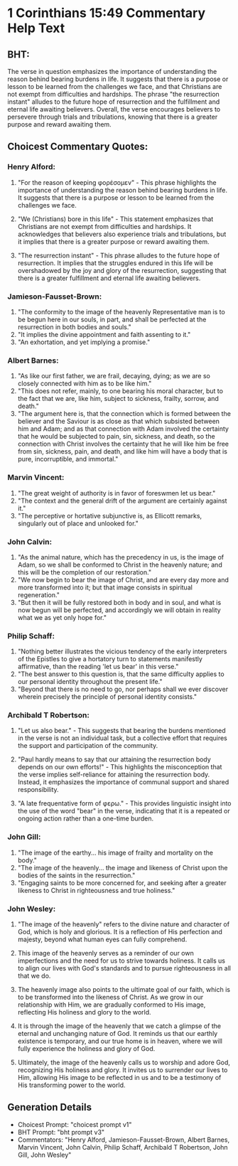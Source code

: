 # 1 Corinthians 15:49 Commentary Help Text

## BHT:
The verse in question emphasizes the importance of understanding the reason behind bearing burdens in life. It suggests that there is a purpose or lesson to be learned from the challenges we face, and that Christians are not exempt from difficulties and hardships. The phrase "the resurrection instant" alludes to the future hope of resurrection and the fulfillment and eternal life awaiting believers. Overall, the verse encourages believers to persevere through trials and tribulations, knowing that there is a greater purpose and reward awaiting them.

## Choicest Commentary Quotes:
### Henry Alford:
1. "For the reason of keeping φορέσομεν" - This phrase highlights the importance of understanding the reason behind bearing burdens in life. It suggests that there is a purpose or lesson to be learned from the challenges we face.

2. "We (Christians) bore in this life" - This statement emphasizes that Christians are not exempt from difficulties and hardships. It acknowledges that believers also experience trials and tribulations, but it implies that there is a greater purpose or reward awaiting them.

3. "The resurrection instant" - This phrase alludes to the future hope of resurrection. It implies that the struggles endured in this life will be overshadowed by the joy and glory of the resurrection, suggesting that there is a greater fulfillment and eternal life awaiting believers.

### Jamieson-Fausset-Brown:
1. "The conformity to the image of the heavenly Representative man is to be begun here in our souls, in part, and shall be perfected at the resurrection in both bodies and souls."
2. "It implies the divine appointment and faith assenting to it."
3. "An exhortation, and yet implying a promise."

### Albert Barnes:
1. "As like our first father, we are frail, decaying, dying; as we are so closely connected with him as to be like him."
2. "This does not refer, mainly, to one bearing his moral character, but to the fact that we are, like him, subject to sickness, frailty, sorrow, and death."
3. "The argument here is, that the connection which is formed between the believer and the Saviour is as close as that which subsisted between him and Adam; and as that connection with Adam involved the certainty that he would be subjected to pain, sin, sickness, and death, so the connection with Christ involves the certainty that he will like him be free from sin, sickness, pain, and death, and like him will have a body that is pure, incorruptible, and immortal."

### Marvin Vincent:
1. "The great weight of authority is in favor of foreswmen let us bear."
2. "The context and the general drift of the argument are certainly against it."
3. "The perceptive or hortative subjunctive is, as Ellicott remarks, singularly out of place and unlooked for."

### John Calvin:
1. "As the animal nature, which has the precedency in us, is the image of Adam, so we shall be conformed to Christ in the heavenly nature; and this will be the completion of our restoration."
2. "We now begin to bear the image of Christ, and are every day more and more transformed into it; but that image consists in spiritual regeneration."
3. "But then it will be fully restored both in body and in soul, and what is now begun will be perfected, and accordingly we will obtain in reality what we as yet only hope for."

### Philip Schaff:
1. "Nothing better illustrates the vicious tendency of the early interpreters of the Epistles to give a hortatory turn to statements manifestly affirmative, than the reading 'let us bear' in this verse." 
2. "The best answer to this question is, that the same difficulty applies to our personal identity throughout the present life."
3. "Beyond that there is no need to go, nor perhaps shall we ever discover wherein precisely the principle of personal identity consists."

### Archibald T Robertson:
1. "Let us also bear." - This suggests that bearing the burdens mentioned in the verse is not an individual task, but a collective effort that requires the support and participation of the community.

2. "Paul hardly means to say that our attaining the resurrection body depends on our own efforts!" - This highlights the misconception that the verse implies self-reliance for attaining the resurrection body. Instead, it emphasizes the importance of communal support and shared responsibility.

3. "A late frequentative form of φερω." - This provides linguistic insight into the use of the word "bear" in the verse, indicating that it is a repeated or ongoing action rather than a one-time burden.

### John Gill:
1. "The image of the earthy... his image of frailty and mortality on the body." 
2. "The image of the heavenly... the image and likeness of Christ upon the bodies of the saints in the resurrection."
3. "Engaging saints to be more concerned for, and seeking after a greater likeness to Christ in righteousness and true holiness."

### John Wesley:
1. "The image of the heavenly" refers to the divine nature and character of God, which is holy and glorious. It is a reflection of His perfection and majesty, beyond what human eyes can fully comprehend.

2. This image of the heavenly serves as a reminder of our own imperfections and the need for us to strive towards holiness. It calls us to align our lives with God's standards and to pursue righteousness in all that we do.

3. The heavenly image also points to the ultimate goal of our faith, which is to be transformed into the likeness of Christ. As we grow in our relationship with Him, we are gradually conformed to His image, reflecting His holiness and glory to the world.

4. It is through the image of the heavenly that we catch a glimpse of the eternal and unchanging nature of God. It reminds us that our earthly existence is temporary, and our true home is in heaven, where we will fully experience the holiness and glory of God.

5. Ultimately, the image of the heavenly calls us to worship and adore God, recognizing His holiness and glory. It invites us to surrender our lives to Him, allowing His image to be reflected in us and to be a testimony of His transforming power to the world.


## Generation Details
- Choicest Prompt: "choicest prompt v1"
- BHT Prompt: "bht prompt v3"
- Commentators: "Henry Alford, Jamieson-Fausset-Brown, Albert Barnes, Marvin Vincent, John Calvin, Philip Schaff, Archibald T Robertson, John Gill, John Wesley"
